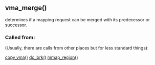 ## vma_merge()

determines if a mapping request can be merged with its predecessor or successor.

### Called from:

(Usually, there are calls from other places but for less standard things):

[copy_vma()][copy_vma]
[do_brk()][do_brk]
[mmap_region()][mmap_region]

[copy_vma]:https://github.com/torvalds/linux/blob/v4.6/mm/mmap.c#L2806
[do_brk]:https://github.com/torvalds/linux/blob/v4.6/mm/mmap.c#L2621
[mmap_region]:https://github.com/torvalds/linux/blob/v4.6/mm/mmap.c#L1424
[vma_merge]:https://github.com/torvalds/linux/blob/v4.6/mm/mmap.c#L934
